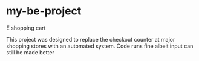 # my-be-project
E shopping cart


This project was designed to replace the checkout counter at major shopping stores with an automated system. Code runs fine albeit input can still be made better
